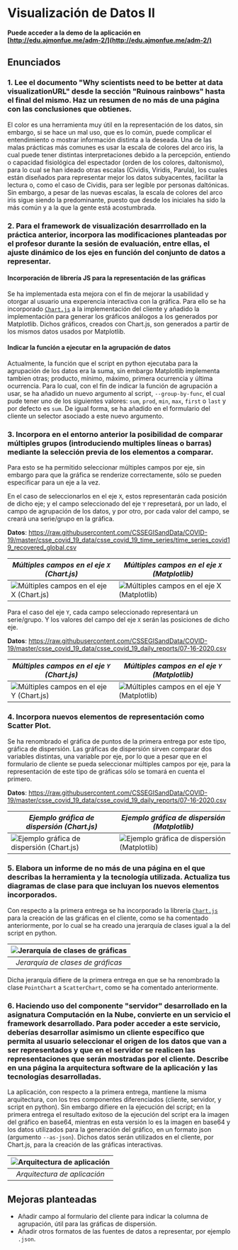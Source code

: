 # Visualización de Datos II
**Puede acceder a la demo de la aplicación en [http://edu.ajmonfue.me/adm-2/](http://edu.ajmonfue.me/adm-2/)**

## Enunciados
### 1. Lee el documento "Why scientists need to be better at data visualizationURL" desde la sección "Ruinous rainbows" hasta el final del mismo. Haz un resumen de no más de una página con las conclusiones que obtienes.

El color es una herramienta muy útil en la representación de los datos, sin embargo, si se hace un mal uso, que es lo común, puede complicar el entendimiento o mostrar información distinta a la deseada.
Una de las malas prácticas más comunes es usar la escala de colores del arco iris, la cual puede tener distintas interpretaciones debido a la percepción, entiendo o capacidad fisiológica  del espectador (orden de los colores, daltonismo), para lo cual se han ideado otras escalas (Cividis, Viridis, Parula), los cuales están diseñados para representar mejor los datos subyacentes, facilitar la lectura o, como el caso de Cividis, para ser legible por personas daltónicas. Sin embargo, a pesar de las nuevas escalas, la escala de colores del arco iris sigue siendo la predominante, puesto que desde los iniciales ha sido la más común y a la que la gente está acostumbrada.

### 2. Para el framework de visualización desarrrollado en la práctica anterior, incorpora las modificaciones planteadas por el profesor durante la sesión de evaluación, entre ellas, el ajuste dinámico de los ejes en función del conjunto de datos a representar.

#### Incorporación de librería JS para la representación de las gráficas
Se ha implementada esta mejora con el fin de mejorar la usabilidad y otorgar al usuario una experencia interactiva con la gráfica. Para ello se ha incorporado [`Chart.js`](https://www.chartjs.org/) a la implementación del cliente y añadido la implementación para generar los gráficos análogos a los generados por Matplotlib. Dichos gráficos, creados con Chart.js, son generados a partir de los mismos datos usados por Matplotlib.

#### Indicar la función a ejecutar en la agrupación de datos
Actualmente, la función que el script en python ejecutaba para la agrupación de los datos era la suma, sin embargo Matplotlib implementa tambien otras; producto, mínimo, máximo, primera ocurrencia y última ocurrencia. Para lo cual, con el fin de indicar la función de agrupación a usar, se ha añadido un nuevo argumento al script, `--group-by-func`, el cual pude tener uno de los siguientes valores: `sum`, `prod`, `min`, `max`, `first` o `last` y  por defecto es `sum`. De igual forma, se ha añadido en el formulario del cliente un selector asociado a este nuevo argumento.

### 3. Incorpora en el entorno anterior la posibilidad de comparar múltiples grupos (introduciendo multiples líneas o barras) mediante la selección previa de los elementos a comparar.
Para esto se ha permitido seleccionar múltiples campos por eje, sin embargo para que la gráfica se renderize correctamente, sólo se pueden especificar para un eje a la vez.

En el caso de seleccionarlos en el eje `X`, estos representarán cada posición de dicho eje; y el campo seleccionado del eje `Y` represetará, por un lado, el campo de agrupación de los datos, y por otro, por cada valor del campo, se creará una serie/grupo en la gráfica.

**Datos**: https://raw.githubusercontent.com/CSSEGISandData/COVID-19/master/csse_covid_19_data/csse_covid_19_time_series/time_series_covid19_recovered_global.csv

| *Múltiples campos en el eje `X` (Chart.js)* | *Múltiples campos en el eje `X` (Matplotlib)* |
|---|---|
| ![Múltiples campos en el eje `X` (Chart.js)](assets/images/xaxis-multiple-chartjs.png) | ![Múltiples campos en el eje `X` (Matplotlib)](assets/images/xaxis-multiple-matplotlib.png) |

Para el caso del eje `Y`, cada campo seleccionado representará un serie/grupo. Y los valores del campo del eje `X` serán las posiciones de dicho eje.

**Datos**: https://raw.githubusercontent.com/CSSEGISandData/COVID-19/master/csse_covid_19_data/csse_covid_19_daily_reports/07-16-2020.csv

| *Múltiples campos en el eje `Y` (Chart.js)* | *Múltiples campos en el eje `Y` (Matplotlib)* |
|---|---|
| ![Múltiples campos en el eje `Y` (Chart.js)](assets/images/yaxis-multiple-chartjs.png) | ![Múltiples campos en el eje `Y` (Matplotlib)](assets/images/yaxis-multiple-matplotlib.png) |

### 4. Incorpora nuevos elementos de representación como Scatter Plot.
Se ha renombrado el gráfica de puntos de la primera entrega por este tipo, gráfica de dispersión. Las gráficas de dispersión sirven comparar dos variables distintas, una variable por eje, por lo que a pesar que en el formulario de cliente se pueda seleccionar múltiples campos por eje, para la representación de este tipo de gráficas sólo se tomará en cuenta el primero. 

**Datos**: https://raw.githubusercontent.com/CSSEGISandData/COVID-19/master/csse_covid_19_data/csse_covid_19_daily_reports/07-16-2020.csv

| *Ejemplo gráfica de dispersión (Chart.js)* | *Ejemplo gráfica de dispersión (Matplotlib)* |
|---|---|
| ![Ejemplo gráfica de dispersión (Chart.js)](assets/images/scatter-example-chartjs.png) | ![Ejemplo gráfica de dispersión (Matplotlib)](assets/images/scatter-example-matplotlib.png) |

### 5. Elabora un informe de no más de una página en el que describas la herramienta y la tecnología utilizada. Actualiza tus diagramas de clase para que incluyan los nuevos elementos incorporados.
Con respecto a la primera entrega se ha incorporado la librería [`Chart.js`](https://www.chartjs.org/) para la creación de las gráficas en el cliente, como se ha comentado anteriormente, por lo cual se ha creado una jerarquía de clases igual a la del script en python.

| ![Jerarquía de clases de gráficas](assets/images/chart-class-hierarchy.png) | 
|:--:| 
| *Jerarquía de clases de gráficas* |

Dicha jerarquía difiere de la primera entrega en que se ha renombrado la clase `PointChart` a `ScatterChart`, como se ha comentado anteriormente.

### 6. Haciendo uso del componente "servidor" desarrollado en la asignatura Computación en la Nube, convierte en un servicio el framework desarrollado. Para poder acceder a este servicio, deberías desarrollar asimismo un cliente específico que permita al usuario seleccionar el origen de los datos que van a ser representados y que en el servidor se realicen las representaciones que serán mostradas por el cliente. Describe en una página la arquitectura software de la aplicación y las tecnologías desarrolladas.

La aplicación, con respecto a la primera entrega, mantiene la misma arquitectura, con los tres componentes diferenciados (cliente, servidor, y script en python). Sin embargo difiere en la ejecución del script; en la primera entrega el resultado exitoso de la ejecución del script era la imagen del gráfico en base64, mientras en esta versión lo es la imagen en base64 y los datos utilizados para la generación del gráfico, en un formato json (argumento `--as-json`). Dichos datos serán utilizados en el cliente, por Chart.js, para la creación de las gráficas interactivas.

| ![Arquitectura de aplicación](assets/images/architecture.png) | 
|:--:| 
| *Arquitectura de aplicación* |

## Mejoras planteadas
* Añadir campo al formulario del cliente para indicar la columna de agrupación, útil para las gráficas de dispersión.
* Añadir otros formatos de las fuentes de datos a representar, por ejemplo `.json`.

